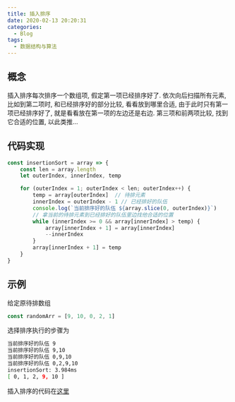 ```yaml
---
title: 插入排序
date: 2020-02-13 20:20:31
categories:
  - Blog
tags:
  - 数据结构与算法
---
```


## 概念

插入排序每次排序一个数组项, 假定第一项已经排序好了. 依次向后扫描所有元素, 比如到第二项时, 和已经排序好的部分比较, 看看放到哪里合适, 由于此时只有第一项已经排序好了, 就是看看放在第一项的左边还是右边. 第三项和前两项比较, 找到它合适的位置, 以此类推...

<!-- more -->

## 代码实现

```js
const insertionSort = array => {
    const len = array.length
    let outerIndex, innerIndex, temp

    for (outerIndex = 1; outerIndex < len; outerIndex++) {
        temp = array[outerIndex]  // 待排元素
        innerIndex = outerIndex - 1 // 已经排好的队伍
        console.log(`当前排序好的队伍 ${array.slice(0, outerIndex)}`)
        // 拿当前的待排元素到已经排好的队伍里边找他合适的位置
        while (innerIndex >= 0 && array[innerIndex] > temp) {
            array[innerIndex + 1] = array[innerIndex]
            --innerIndex
        }
        array[innerIndex + 1] = temp
    }
}
```

## 示例

给定原待排数组
```js
const randomArr = [9, 10, 0, 2, 1]
```

选择排序执行的步骤为
```bash
当前排序好的队伍 9
当前排序好的队伍 9,10
当前排序好的队伍 0,9,10
当前排序好的队伍 0,2,9,10
insertionSort: 3.984ms
[ 0, 1, 2, 9, 10 ]
```

插入排序的代码在[这里](https://github.com/luoquanquan/learn-fe/commit/3ed8aaded65a371d014a5cbe5b162e0d0cf480ba)
